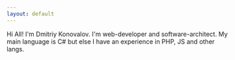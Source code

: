 ```yaml
---
layout: default
---
```


Hi All! I'm Dmitriy Konovalov. I'm web-developer and software-architect. 
My main language is C# but else I have an experience in PHP, JS and other langs.
